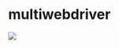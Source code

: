 # multiwebdriver

[![](https://jitpack.io/v/prmiguel/multiwebdriver.svg)](https://jitpack.io/#prmiguel/multiwebdriver)
